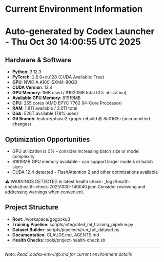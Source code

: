 # Current Environment Information
# Auto-generated by Codex Launcher - Thu Oct 30 14:00:55 UTC 2025

## Hardware & Software
- **Python**: 3.12.3
- **PyTorch**: 2.9.0+cu128 (CUDA Available: True)
- **GPU**: NVIDIA A100-SXM4-80GB
- **CUDA Version**: 12.4
- **GPU Memory**: 1MB used / 81920MB total (0% utilization)
- **Available GPU Memory**: 81919MB
- **CPU**: 255 cores (AMD EPYC 7763 64-Core Processor)
- **RAM**: 1.8Ti available / 2.0Ti total
- **Disk**: 526T available (78% used)
- **Git Branch**: feature/phase2-graph-rebuild @ 8d0163c (uncommitted changes)

## Optimization Opportunities
- GPU utilization is 0% - consider increasing batch size or model complexity
- 81919MB GPU memory available - can support larger models or batch sizes
- CUDA 12.4 detected - FlashAttention 2 and other optimizations available

⚠️ WARNINGS DETECTED in latest health check: _logs/health-checks/health-check-20251030-140040.json
Consider reviewing and addressing warnings when convenient.

## Project Structure
- **Root**: /workspace/gogooku3
- **Training Pipeline**: scripts/integrated_ml_training_pipeline.py
- **Dataset Builder**: scripts/pipelines/run_full_dataset.py
- **Documentation**: CLAUDE.md, AGENTS.md
- **Health Checks**: tools/project-health-check.sh

---
*Note: Read .codex-env-info.md for current environment details*
